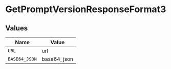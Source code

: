 # GetPromptVersionResponseFormat3


## Values

| Name          | Value         |
| ------------- | ------------- |
| `URL`         | url           |
| `BASE64_JSON` | base64_json   |